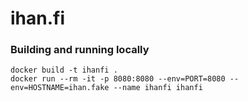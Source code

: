 # ihan.fi


### Building and running locally
```shell
docker build -t ihanfi .
docker run --rm -it -p 8080:8080 --env=PORT=8080 --env=HOSTNAME=ihan.fake --name ihanfi ihanfi
```

